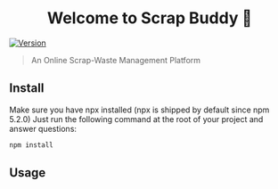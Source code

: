 <h1 align="center">Welcome to Scrap Buddy 👋</h1>
<p>
  <a href="https://www.npmjs.com/package/Scrap Buddy" target="_blank">
    <img alt="Version" src="https://img.shields.io/npm/v/Scrap Buddy.svg">
  </a>
</p>

> An Online Scrap-Waste Management Platform

## Install 

Make sure you have npx installed (npx is shipped by default since npm 5.2.0)
Just run the following command at the root of your project and answer questions:

```sh
npm install
```

## Usage

